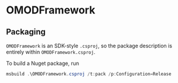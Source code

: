 # OMODFramework

## Packaging

`OMODFramework` is an SDK-style `.csproj`, so the package description is entirely within `OMODFramework.csproj`.

To build a Nuget package, run
```powershell
msbuild .\OMODFramework.csproj /t:pack /p:Configuration=Release
```
